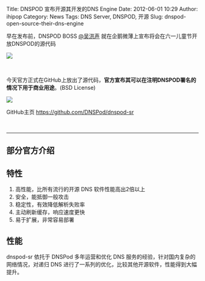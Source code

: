 Title: DNSPOD 宣布开源其开发的DNS Engine
Date: 2012-06-01 10:29
Author: ihipop
Category: News
Tags: DNS Server, DNSPOD, 开源
Slug: dnspod-open-source-their-dns-engine

早在发布前，DNSPOD BOSS [@吴洪声](http://t.qq.com/naizhao)
就在企鹅微薄上宣布将会在六一儿童节开放DNSPOD的源代码

![](http://t2.qpic.cn/mblogpic/594802169d7e0e9406ee/2000)

 

今天官方正式在GitHub上放出了源代码，**官方宣布其可以在注明DNSPOD署名的情况下用于商业用途**。(BSD
License)

[![](http://linuxtoy.org/img/2012/06/2012-06-01_091108.jpg)](http://linuxtoy.org/img/2012/06/2012-06-01_091108.jpg)

GitHub主页 <https://github.com/DNSPod/dnspod-sr>

 

------------------------------------------------------------------------

部分官方介绍
------------

特性
----

1.  高性能，比所有流行的开源 DNS 软件性能高出2倍以上
2.  安全，能抵御一般攻击
3.  稳定性，有效降低解析失败率
4.  主动刷新缓存，响应速度更快
5.  易于扩展，非常容易部署

性能
----

dnspod-sr 依托于 DNSPod 多年运营和优化 DNS
服务的经验，针对国内复杂的网络情况，对递归 DNS
进行了一系列的优化，比较其他开源软件，性能得到大幅提升。
